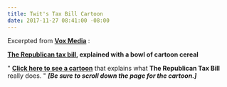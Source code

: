 ```yaml
---
title: Twit's Tax Bill Cartoon
date: 2017-11-27 08:41:00 -08:00
---
```


Excerpted from [**Vox Media**](https://www.vox.com/)  :

**[The Republican tax bill](https://waysandmeans.house.gov/tax-cuts-jobs-act-resources/), explained with a bowl of cartoon cereal** 

"  [**Click here to see a cartoon**](https://www.vox.com/policy-and-politics/2017/11/6/16603822/republican-tax-plan-cartoon-explained) that explains what **The Republican Tax Bill** really does.  "   ***[Be sure to scroll down the page for the cartoon.]***



